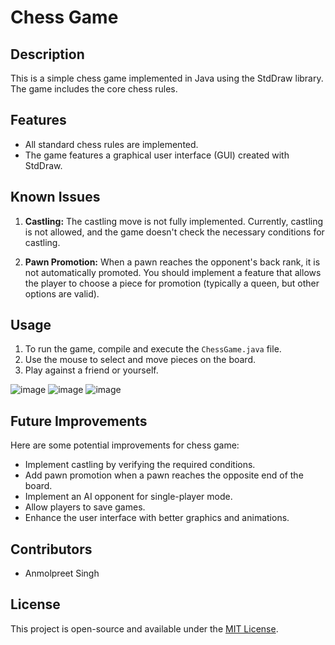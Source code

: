 # Chess Game

## Description

This is a simple chess game implemented in Java using the StdDraw library. The game includes the core chess rules.

## Features

- All standard chess rules are implemented.
- The game features a graphical user interface (GUI) created with StdDraw.
  
## Known Issues

1. **Castling:** The castling move is not fully implemented. Currently, castling is not allowed, and the game doesn't check the necessary conditions for castling.

2. **Pawn Promotion:** When a pawn reaches the opponent's back rank, it is not automatically promoted. You should implement a feature that allows the player to choose a piece for promotion (typically a queen, but other options are valid).

## Usage

1. To run the game, compile and execute the `ChessGame.java` file.
2. Use the mouse to select and move pieces on the board.
3. Play against a friend or yourself.
   
![image](https://github.com/Qprah/Chess/assets/62654357/bc4704cd-7c61-4d67-9435-d467034796e4)
![image](https://github.com/Qprah/Chess/assets/62654357/1b376ec1-054f-4238-a1a3-73535dc3c131)
![image](https://github.com/Qprah/Chess/assets/62654357/42139745-ae6b-4d3b-ba2b-69ea0475ba97)

## Future Improvements

Here are some potential improvements for chess game:

- Implement castling by verifying the required conditions.
- Add pawn promotion when a pawn reaches the opposite end of the board.
- Implement an AI opponent for single-player mode.
- Allow players to save games.
- Enhance the user interface with better graphics and animations.

## Contributors

- Anmolpreet Singh

## License

This project is open-source and available under the [MIT License](LICENSE.md).
